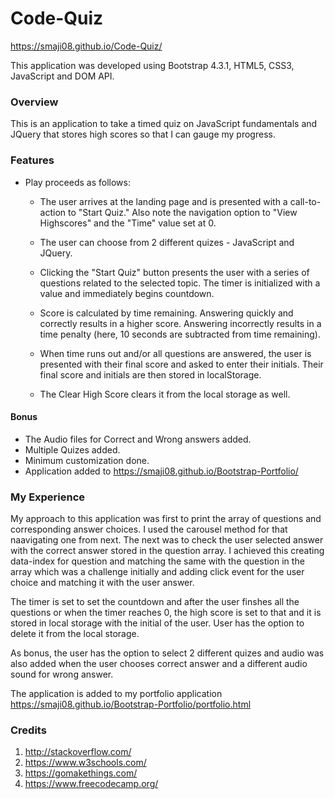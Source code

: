 # Code-Quiz
https://smaji08.github.io/Code-Quiz/

This application was developed using Bootstrap 4.3.1, HTML5, CSS3, JavaScript and DOM API.

### Overview
This is an application to take a timed quiz on JavaScript fundamentals and JQuery that stores high scores so that I can gauge my progress.

### Features

* Play proceeds as follows:


    - The user arrives at the landing page and is presented with a call-to-action to "Start Quiz." Also note the navigation option to "View Highscores" and the "Time" value set at 0.

    - The user can choose from 2 different quizes - JavaScript and JQuery.


    - Clicking the "Start Quiz" button presents the user with a series of questions related to the selected topic. The timer is initialized with a value and immediately begins countdown.


    - Score is calculated by time remaining. Answering quickly and correctly results in a higher score. Answering incorrectly results in a time penalty (here, 10 seconds are subtracted from time remaining).


    - When time runs out and/or all questions are answered, the user is presented with their final score and asked to enter their initials. Their final score and initials are then stored in localStorage.

    - The Clear High Score clears it from the local storage as well.

#### Bonus
   - The Audio files for Correct and Wrong answers added.
   - Multiple Quizes added.
   - Minimum customization done.
   - Application added to https://smaji08.github.io/Bootstrap-Portfolio/

### My Experience
My approach to this application was first to print the array of questions and corresponding answer choices. I used the carousel method for that naavigating one from next. The next was to check the user selected answer with the correct answer stored in the question array. I achieved this creating data-index for question and matching the same with the question in the array which was a challenge initially and adding click event for the user choice and matching it with the user answer.

The timer is set to set the countdown and after the user finshes all the questions or when the timer reaches 0, the high score is set to that and it is stored in local storage with the initial of the user. User has the option to delete it from the local storage.

As bonus, the user has the option to select 2 different quizes and audio was also added when  the user chooses correct answer and a different audio sound for wrong answer.

The application is added to my portfolio application https://smaji08.github.io/Bootstrap-Portfolio/portfolio.html

### Credits

1. http://stackoverflow.com/
2. https://www.w3schools.com/
3. https://gomakethings.com/
4. https://www.freecodecamp.org/


